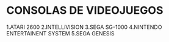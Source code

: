 # CONSOLAS DE VIDEOJUEGOS

1.ATARI 2600
2.INTELLiVISION
3.SEGA SG-1000
4.NINTENDO ENTERTAINENT SYSTEM
5.SEGA GENESIS